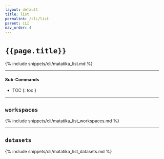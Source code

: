 ```yaml
---
layout: default
title: list
permalink: /cli/list
parent: CLI
nav_order: 4
---
```


# `{{page.title}}`

{% include snippets/cli/matatika_list.md %}

---

#### Sub-Commands

- TOC
{: toc }

---

## `workspaces`
{% include snippets/cli/matatika_list_workspaces.md %}

---

## `datasets`
{% include snippets/cli/matatika_list_datasets.md %}
